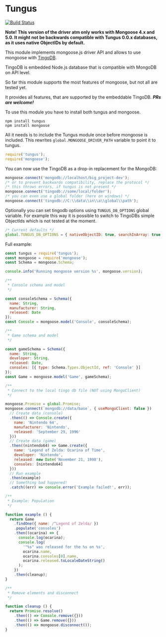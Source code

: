 Tungus
======

[![Build Status](https://travis-ci.org/sergeyksv/tungus.png?branch=master)](https://travis-ci.org/sergeyksv/tungus)

__Note! This version of the driver atm only works with Mongoose 4.x and 5.0. It might not be backwards compatible with Tungus 0.0.x databases, as it uses native ObjectIDs by default.__

This module implements mongoose.js driver API and allows to use mongoose with [TingoDB](http://www.tingodb.com).

TingoDB is embedded Node.js database that is compatible with MongoDB on API level.

So far this module supports the most features of mongoose, but not all are tested yet.

It provides all features, that are supported by the embeddable TingoDB. _**PRs are welcome!**_

To use this module you have to install both tungus and mongoose.

	npm install tungus
	npm install mongoose

All it needs is to include the Tungus module once before mongoose is included.
This rewrites ```global.MONGOOSE_DRIVER_PATH``` variable to point it to tungus.

```javascript
require('tungus');
require('mongoose');
```

You can now use the TingoDB as a drop-in replacement for the MongoDB:

```javascript
mongoose.connect('mongodb://localhost/big_project-dev');
/* or to prevent backwards compatibility, replace the protocol */
/* this throws errors, if tungus is not present */
mongoose.connect('tingodb://some/local/folder');
/* you can even use a global folder (here on windows) */
mongoose.connect('tingodb://C:\\data\\in\\a\\global\\path');
```

Optionally you can set tingodb options using ```TUNGUS_DB_OPTIONS``` global variable. For example this way it is possible to switch to TingoDBs simple ObjectIds which is not tested at the moment.

```javascript
/* Current defaults */
global.TUNGUS_DB_OPTIONS = { nativeObjectID: true, searchInArray: true };
```

Full example:
```javascript
const tungus = require('tungus');
const mongoose = require('mongoose');
const Schema = mongoose.Schema;

console.info('Running mongoose version %s', mongoose.version);

/**
 * Console schema and model
 */

const consoleSchema = Schema({
  name: String,
  manufacturer: String,
  released: Date
});
const Console = mongoose.model('Console', consoleSchema);

/**
 * Game schema and model
 */

const gameSchema = Schema({
  name: String,
  developer: String,
  released: Date,
  consoles: [{ type: Schema.Types.ObjectId, ref: 'Console' }]
});
const Game = mongoose.model('Game', gameSchema);

/**
 * Connect to the local tingo db file (NOT using MongoClient)
 */

mongoose.Promise = global.Promise;
mongoose.connect(`mongodb://data/base`, { useMongoClient: false })
  // Create data (console)
  .then(() => Console.create({
    name: 'Nintendo 64',
    manufacturer: 'Nintendo',
    released: 'September 29, 1996'
  }))
  // Create data (game)
  .then((nintendo64) => Game.create({
    name: 'Legend of Zelda: Ocarina of Time',
    developer: 'Nintendo',
    released: new Date('November 21, 1998'),
    consoles: [nintendo64]
  }))
  // Run example
  .then(example)
  // Something bad happened!
  .catch((err) => console.error('Example failed!', err));

/**
 * Example: Population
 */

function example () {
  return Game
    .findOne({ name: /^Legend of Zelda/ })
    .populate('consoles')
    .then((ocarina) => {
      console.log(ocarina);
      console.log(
        '"%s" was released for the %s on %s',
        ocarina.name,
        ocarina.consoles[0].name,
        ocarina.released.toLocaleDateString()
      );
    })
    .then(cleanup);
}

/**
 * Remove elements and disconnect
 */

function cleanup () {
  return Promise.resolve()
    .then(() => Console.remove({}))
    .then(() => Game.remove({}))
    .then(() => mongoose.disconnect());
}
```
